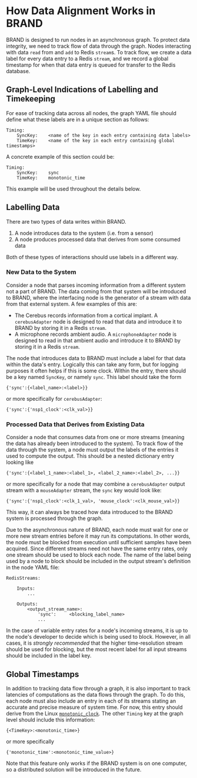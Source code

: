 # How Data Alignment Works in BRAND

BRAND is designed to run nodes in an asynchronous graph. To protect data integrity, we need to track flow of data through the graph. Nodes interacting with data `read` from and `add` to Redis `stream`s. To track flow, we create a data label for every data entry to a Redis `stream`, and we record a global timestamp for when that data entry is queued for transfer to the Redis database.

## Graph-Level Indications of Labelling and Timekeeping

For ease of tracking data across all nodes, the graph YAML file should define what these labels are in a unique section as follows:

```
Timing:
    SyncKey:    <name of the key in each entry containing data labels>
    TimeKey:    <name of the key in each entry containing global timestamps>
```

A concrete example of this section could be:

```
Timing:
    SyncKey:    sync
    TimeKey:    monotonic_time
```

This example will be used throughout the details below.

## Labelling Data

There are two types of data writes within BRAND.

1. A node introduces data to the system (i.e. from a sensor)
2. A node produces processed data that derives from some consumed data

Both of these types of interactions should use labels in a different way.

### New Data to the System

Consider a node that parses incoming information from a different system not a part of BRAND. The data coming from that system will be introduced to BRAND, where the interfacing node is the generator of a stream with data from that external system. A few examples of this are:

* The Cerebus records information from a cortical implant. A `cerebusAdapter` node is designed to read that data and introduce it to BRAND by storing it in a Redis `stream`.
* A microphone records ambient audio. A `microphoneAdapter` node is designed to read in that ambient audio and introduce it to BRAND by storing it in a Redis `stream`.

The node that introduces data to BRAND must include a label for that data within the data's entry. Logically this can take any form, but for logging purposes it often helps if this is some clock. Within the entry, there should be a key named `SyncKey`, or namely `sync`. This label should take the form

```
{'sync':{<label_name>:<label>}}
```

or more specifically for `cerebusAdapter`:

```
{'sync':{'nsp1_clock':<clk_val>}}
```

### Processed Data that Derives from Existing Data

Consider a node that consumes data from one or more streams (meaning the data has already been introduced to the system). To track flow of the data through the system, a node must output the labels of the entries it used to compute the output. This should be a nested dictionary entry looking like

```
{'sync':{<label_1_name>:<label_1>, <label_2_name>:<label_2>, ...}}
```

or more specifically for a node that may combine a `cerebusAdapter` output stream with a `mouseAdapter` stream, the `sync` key would look like:

```
{'sync':{'nsp1_clock':<clk_1_val>, 'mouse_clock':<clk_mouse_val>}}
```

This way, it can always be traced how data introduced to the BRAND system is processed through the graph.

Due to the asynchronous nature of BRAND, each node must wait for one or more new stream entries before it may run its computations. In other words, the node must be blocked from execution until sufficient samples have been acquired. Since different streams need not have the same entry rates, only one stream should be used to block each node. The name of the label being used by a node to block should be included in the output stream's definition in the node YAML file:

```
RedisStreams:

    Inputs:
        ...

    Outputs:
        <output_stream_name>:
            'sync':     <blocking_label_name>
            ...
```

In the case of variable entry rates for a node's incoming streams, it is up to the node's developer to decide which is being used to block. However, in all cases, it is *strongly recommended* that the higher time-resolution stream should be used for blocking, but the most recent label for all input streams should be included in the label key.

## Global Timestamps

In addition to tracking data flow through a graph, it is also important to track latencies of computations as the data flows through the graph. To do this, each node must also include an entry in each of its streams stating an accurate and precise measure of system time. For now, this entry should derive from the Linux [`monotonic_clock`](https://linux.die.net/man/3/clock_gettime). The other `Timing` key at the graph level should include this information:

```
{<TimeKey>:<monotonic_time>}
```

or more specifically

```
{'monotonic_time':<monotonic_time_value>}
```

Note that this feature only works if the BRAND system is on one computer, so a distributed solution will be introduced in the future. 